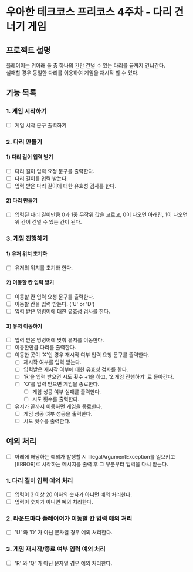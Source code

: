 # 우아한 테크코스 프리코스 4주차 - 다리 건너기 게임
## 프로젝트 설명
플레이어는 위아래 둘 중 하나의 칸만 건널 수 있는 다리를 끝까지 건너간다.  
실패할 경우 동일한 다리를 이용하여 게임을 재시작 할 수 있다.

## 기능 목록
### 1. 게임 시작하기
- [ ] 게임 시작 문구 출력하기
### 2. 다리 만들기
#### 1) 다리 길이 입력 받기
- [ ] 다리 길이 입력 요청 문구를 출력한다.
- [ ] 다리 길이를 입력 받는다.
- [ ] 입력 받은 다리 길이에 대한 유효성 검사를 한다.
#### 2) 다리 만들기
- [ ] 입력된 다리 길이만큼 0과 1중 무작위 값을 고르고, 
0이 나오면 아래칸, 1이 나오면 위 칸이 건널 수 있는 칸이 된다.
### 3. 게임 진행하기
#### 1) 유저 위치 초기화
- [ ] 유저의 위치를 초기화 한다.
#### 2) 이동할 칸 입력 받기
- [ ] 이동할 칸 입력 요청 문구를 출력한다.
- [ ] 이동할 칸을 입력 받는다. ('U' or 'D')
- [ ] 입력 받은 명령어에 대한 유효성 검사를 한다.
#### 3) 유저 이동하기
- [ ] 입력 받은 명령어에 맞춰 유저를 이동한다.
- [ ] 이동한만큼 다리를 출력한다.
- [ ] 이동한 곳이 'X'인 경우 재시작 여부 입력 요청 문구를 출력한다.
    - [ ] 재시작 여부를 입력 받는다.
    - [ ] 입력받은 재시작 여부에 대한 유효성 검사를 한다.
    - [ ] 'R'을 입력 받으면 시도 횟수 +1을 하고, '2.게임 진행하기' 로 돌아간다.
    - [ ] 'Q'를 입력 받으면 게임을 종료한다.
        - [ ] 게임 성공 여부 실패를 출력한다.
        - [ ] 시도 횟수를 출력한다.
- [ ] 유저가 끝까지 이동하면 게임을 종료한다.
    - [ ] 게임 성공 여부 성공을 출력한다.
    - [ ] 시도 횟수를 출력한다.
## 예외 처리
- [ ] 아래에 해당하는 예외가 발생할 시 IllegalArgumentException를 일으키고 [ERROR]로 시작하는 메시지를 출력 후 그 부분부터 입력을 다시 받는다.
### 1. 다리 길이 입력 예외 처리
- [ ] 입력이 3 이상 20 이하의 숫자가 아니면 예외 처리한다.
- [ ] 입력이 숫자가 아니면 예외 처리한다.
### 2. 라운드마다 플레이어가 이동할 칸 입력 예외 처리
- [ ] 'U' 와 'D' 가 아닌 문자일 경우 예외 처리한다.
### 3. 게임 재시작/종료 여부 입력 예외 처리
- [ ] 'R' 와 'Q' 가 아닌 문자일 경우 예외 처리한다.